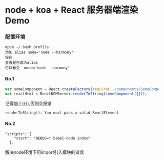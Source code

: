# node + koa + React 服务器端渲染Demo
### 配置环境

```
open ~/.bash_profile
添加 alias node='node --harmony'
保存
查看是否成功alias
可以看见  node='node --harmony'
```

#### No.1

```javascript
var someComponent = React.createFactory(require('./components/SomeComponents.jsx'));
var reactHtml = ReactDOMServer.renderToString(someComponent({}));
```



记得加上({}),否则会报错

```
renderToString(): You must pass a valid ReactElement
```

#### No.2

```
"scripts": {
    "start": "DEBUG=* babel-node index"
  },
```

解决node环境下用import引入模块的错误

